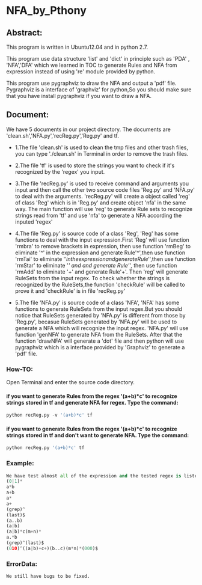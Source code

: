NFA_by_Pthony
=============

Abstract:
----------

This program is written in Ubuntu12.04 and in python 2.7. 

This program use data structure 'list' and 'dict' in principle such as 'PDA' , 'NFA','DFA' which we learned in TOC to generate Rules and NFA from expression instead of using 're' module provided by python.

This program use pygraphviz to draw the NFA and output a 'pdf' file. Pygraphviz is a interface of 'graphviz' for python,So you should make sure that you have install pygraphviz if you want to draw a NFA.

Document:
-------------

We have 5 documents in our project directory.
The documents are 'clean.sh','NFA.py','recReg.py','Reg.py' and tf. 

- 1.The file 'clean.sh' is used to clean the tmp files and other trash files, you can type './clean.sh' in Terminal in order to remove the trash files. 

- 2.The file 'tf' is used to store the strings you want to check if it's recognized by the 'regex' you input.

- 3.The file 'recReg.py' is used to receive command and arguments you input and then call the other two source code files 'Reg.py' and 'NFA.py' to deal with the arguments. 'recReg.py' will create a object called 'reg' of class 'Reg' which is in 'Reg.py' and create object 'nfa' in the same way. The main function will use 'reg' to generate Rule sets to recognize strings read from 'tf' and use 'nfa' to generate a NFA according the inputed 'regex'

- 4.The file 'Reg.py' is source code of a class 'Reg', 'Reg' has some functions to deal with the input expression.First 'Reg' will use function 'rmbra' to remove brackets in expression, then use function 'rmBeg' to eliminate '^' in the expression and generate Rule'^',then use function 'rmTai' to eliminate '$' in the expression and generate Rule'$',then use function 'rmStar' to eliminate '*' and and generate Rule'*', then use function 'rmAdd' to eliminate '+' and generate Rule'+'. Then 'reg' will generate RuleSets from the input regex. To check whether the strings is recognized by the RuleSets,the function 'checkRule' will be called to prove it and 'checkRule' is in file 'recReg.py'

- 5.The file 'NFA.py' is source code of a class 'NFA', 'NFA' has some functions to generate RuleSets from the input regex.But you should notice that RuleSets generated by 'NFA.py' is different from those by 'Reg.py', becasue RuleSets generated by 'NFA.py' will be used to generate a NFA which will recognize the input regex. 'NFA.py' will use function 'genNFA' to generate NFA from the RuleSets. After that the function 'drawNFA' will generate a 'dot' file and then python will use pygraphviz which is a interface provided by 'Graphviz' to generate a 'pdf' file.


### How-TO:

Open Terminal and enter the source code directory.
#### if you want to generate Rules from the regex '(a+b)*c' to recognize strings stored in tf and generate NFA for regex. Type the command:
```python
python recReg.py -v '(a+b)*c' tf
```

#### if you want to generate Rules from the regex '(a+b)*c' to recognize strings stored in tf and don't want to generate NFA. Type the command:
```python
python recReg.py '(a+b)*c' tf
```

### Example:
```python
We have test almost all of the expression and the tested regex is listed below
(0|1)*
a*b
a+b
a*
a+
(grep)^
(last)$
(a..b)
(a|b)
(a|b)*c(m+n)*
a.*b
(grep)^(last)$
(010)^((a|b)+c+)(b..c)(m*n)*(000)$
```

### ErrorData:
```
We still have bugs to be fixed.
```

